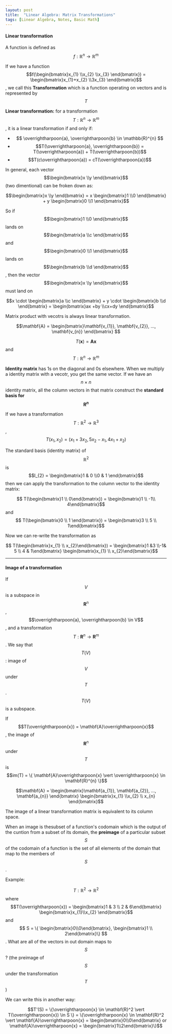 ```yaml
---
layout: post
title:  "Linear Algebra: Matrix Transformations"
tags: [Linear Algebra, Notes, Basic Math]
---
```


#### Linear transformation ####

A function is defined as $$f:\mathbb{R}^n \to \mathbb{R}^m$$

If we have a function $$f(\begin{bmatrix}x_{1} \\x_{2} \\x_{3} \end{bmatrix}) = \begin{bmatrix}x_{1}+x_{2} \\3x_{3} \end{bmatrix}$$, we call this **Transformation** which is 
a function operating on vectors and is represented by $$T$$

**Linear transformation:** for a transformation $$T: \mathbb{R}^{n} \to \mathbb{R}^{m} $$, it is a 
linear transformation if and only if: 
* $$ \overrightharpoon{a}, \overrightharpoon{b} \in \mathbb{R}^{n} $$
* $$T(\overrightharpoon{a}, \overrightharpoon{b}) = T(\overrightharpoon{a}) + T(\overrightharpoon{b})$$
* $$T(c\overrightharpoon{a}) = cT(\overrightharpoon{a})$$

In general, each vector $$\begin{bmatrix}x \\y \end{bmatrix}$$ (two dimentional) can be froken down as:

$$\begin{bmatrix}x \\y \end{bmatrix} = x \begin{bmatrix}1 \\0 \end{bmatrix} + y \begin{bmatrix}0 \\1 \end{bmatrix}$$

So if $$\begin{bmatrix}1 \\0 \end{bmatrix}$$ lands on $$\begin{bmatrix}a \\c \end{bmatrix}$$ and 
$$\begin{bmatrix}0 \\1 \end{bmatrix}$$ lands on $$\begin{bmatrix}b \\d \end{bmatrix}$$, then the 
vector $$\begin{bmatrix}x \\y \end{bmatrix}$$ must land on

$$x \cdot \begin{bmatrix}a \\c \end{bmatrix} + y \cdot \begin{bmatrix}b \\d \end{bmatrix} = \begin{bmatrix}ax +by \\cx+dy \end{bmatrix}$$

Matrix product with vecotrs is always linear transformation.

$$\mathbf{A} = \begin{bmatrix}\mathbf{v_{1}}, \mathbf{v_{2}}, ..., \mathbf{v_{n}} \end{bmatrix} $$

$$ T(\mathbf{x}) = \mathbf{A}\mathbf{x} $$  and $$T: \mathbb{R}^{n} \to \mathbb{R}^{m}$$

**Identity matrix** has 1s on the diagonal and 0s elsewhere. When we multiply a identity matrix 
with a vecotr, you get the same vector. If we have an $$n\times n$$ identity matrix, all the column
vectors in that matrix construct the **standard basis for $$\mathbf{R}^{n}$$**

If we have a transformation $$T: \mathbb{R}^{2} \to \mathbb{R}^3$$, $$ T(x_{1}, x_{2}) = (x_{1} +3x_{2}, 5x_{2}-x_{1}, 4x_{1} + x_{2}) $$

The standard basis (identity matrix) of $$\mathbb{R}^{2}$$ is $$I_{2} = \begin{bmatrix}1 & 0 \\0 & 1 \end{bmatrix}$$ then we can apply
the transformation to the column vector to the identity matrix:

$$ T(\begin{bmatrix}1 \\ 0\end{bmatrix}) = \begin{bmatrix}1 \\ -1\\ 4\end{bmatrix}$$ and $$ T(\begin{bmatrix}0 \\ 1 \end{bmatrix}) = \begin{bmatrix}3 \\ 5 \\ 1\end{bmatrix}$$

Now we can re-write the transformation as 

$$ T(\begin{bmatrix}x_{1} \\ x_{2}\end{bmatrix}) = \begin{bmatrix}1 &3 \\-1& 5 \\ 4 & 1\end{bmatrix} \begin{bmatrix}x_{1} \\ x_{2}\end{bmatrix}$$

---

#### Image of a transformation ####

If $$V$$ is a subspace in $$\mathbf{R}^{n}$$, $$\overrightharpoon{a}, \overrightharpoon{b} \in V$$, and 
a transformation $$T: \mathbf{R}^{n} \to \mathbf{R}^{m}$$. We say that $$T(V)$$: image of $$V$$ under $$T$$.
$$T(V)$$ is a subspace.

If $$T(\overrightharpoon{x}) = \mathbf{A}\overrightharpoon{x}$$, the image of $$\mathbf{R}^{n}$$ under $$T$$ is $$im(T) = \{ \mathbf{A}\overrightharpoon{x} \vert \overrightharpoon{x} \in \mathbf{R}^{n} \}$$

$$\mathbf{A} = \begin{bmatrix}\mathbf{a_{1}}, \mathbf{a_{2}}, ..., \mathbf{a_{n}} \end{bmatrix} \begin{bmatrix}x_{1} \\x_{2} \\ x_{n} \end{bmatrix}$$

The image of a linear transformation matrix is equivalent to its column space.

When an image is thesubset of a function's codomain which is the output of the cuntion from a subset of its domain, the **preimage** 
of a particular subset $$S$$ of the codomain of a function is the set of all elements of the domain that 
map to the members of $$S$$.

Example:

$$T: \mathbb{R}^{2} \to \mathbb{R}^{2}$$ where $$T(\overrightharpoon{x}) = \begin{bmatrix}1 & 3 \\ 2 & 6\end{bmatrix} \begin{bmatrix}x_{1}\\x_{2} \end{bmatrix}$$ and 
$$ S = \{ \begin{bmatrix}0\\0\end{bmatrix}, \begin{bmatrix}1 \\ 2\end{bmatrix}\} $$. What are all of the 
vectors in out domain maps to $$S$$? (the preimage of $$S$$ under the transformation $$T$$)

We can write this in another way:

$$T'(S) = \{\overrightharpoon{x} \in \mathbf{R}^2 \vert T(\overrightharpoon{x}) \in S \} = 
\{\overrightharpoon{x} \in \mathbf{R}^2 \vert \mathbf{A}\overrightharpoon{x} = \begin{bmatrix}0\\0\end{bmatrix} or  
 \mathbf{A}\overrightharpoon{x} = \begin{bmatrix}1\\2\end{bmatrix}\}$$